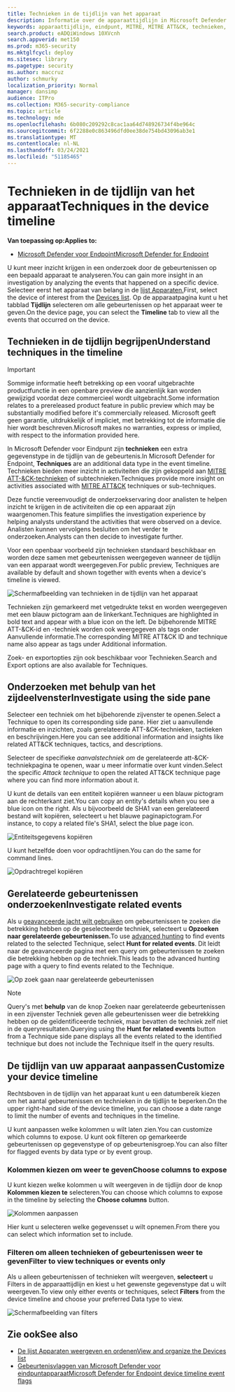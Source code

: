 ```yaml
---
title: Technieken in de tijdlijn van het apparaat
description: Informatie over de apparaattijdlijn in Microsoft Defender voor Eindpunt
keywords: apparaattijdlijn, eindpunt, MITRE, MITRE ATT&CK, technieken, tactieken
search.product: eADQiWindows 10XVcnh
search.appverid: met150
ms.prod: m365-security
ms.mktglfcycl: deploy
ms.sitesec: library
ms.pagetype: security
ms.author: maccruz
author: schmurky
localization_priority: Normal
manager: dansimp
audience: ITPro
ms.collection: M365-security-compliance
ms.topic: article
ms.technology: mde
ms.openlocfilehash: 6b080c209292c8cac1aa64d748926734f4be964c
ms.sourcegitcommit: 6f2288e0c863496dfd0ee38de754bd43096ab3e1
ms.translationtype: MT
ms.contentlocale: nl-NL
ms.lasthandoff: 03/24/2021
ms.locfileid: "51185465"
---
```

# <a name="techniques-in-the-device-timeline"></a><span data-ttu-id="75b12-104">Technieken in de tijdlijn van het apparaat</span><span class="sxs-lookup"><span data-stu-id="75b12-104">Techniques in the device timeline</span></span>


<span data-ttu-id="75b12-105">**Van toepassing op:**</span><span class="sxs-lookup"><span data-stu-id="75b12-105">**Applies to:**</span></span>
- [<span data-ttu-id="75b12-106">Microsoft Defender voor Endpoint</span><span class="sxs-lookup"><span data-stu-id="75b12-106">Microsoft Defender for Endpoint</span></span>](https://go.microsoft.com/fwlink/p/?linkid=2154037)


<span data-ttu-id="75b12-107">U kunt meer inzicht krijgen in een onderzoek door de gebeurtenissen op een bepaald apparaat te analyseren.</span><span class="sxs-lookup"><span data-stu-id="75b12-107">You can gain more insight in an investigation by analyzing the events that happened on a specific device.</span></span> <span data-ttu-id="75b12-108">Selecteer eerst het apparaat van belang in de [lijst Apparaten.](machines-view-overview.md)</span><span class="sxs-lookup"><span data-stu-id="75b12-108">First, select the device of interest from the [Devices list](machines-view-overview.md).</span></span> <span data-ttu-id="75b12-109">Op de apparaatpagina kunt u het tabblad **Tijdlijn** selecteren om alle gebeurtenissen op het apparaat weer te geven.</span><span class="sxs-lookup"><span data-stu-id="75b12-109">On the device page, you can select the **Timeline** tab to view all the events that occurred on the device.</span></span>

## <a name="understand-techniques-in-the-timeline"></a><span data-ttu-id="75b12-110">Technieken in de tijdlijn begrijpen</span><span class="sxs-lookup"><span data-stu-id="75b12-110">Understand techniques in the timeline</span></span>

>[!IMPORTANT]
><span data-ttu-id="75b12-111">Sommige informatie heeft betrekking op een vooraf uitgebrachte productfunctie in een openbare preview die aanzienlijk kan worden gewijzigd voordat deze commercieel wordt uitgebracht.</span><span class="sxs-lookup"><span data-stu-id="75b12-111">Some information relates to a prereleased product feature in public preview which may be substantially modified before it's commercially released.</span></span> <span data-ttu-id="75b12-112">Microsoft geeft geen garantie, uitdrukkelijk of impliciet, met betrekking tot de informatie die hier wordt beschreven.</span><span class="sxs-lookup"><span data-stu-id="75b12-112">Microsoft makes no warranties, express or implied, with respect to the information provided here.</span></span>

<span data-ttu-id="75b12-113">In Microsoft Defender voor Eindpunt zijn **technieken** een extra gegevenstype in de tijdlijn van de gebeurtenis.</span><span class="sxs-lookup"><span data-stu-id="75b12-113">In Microsoft Defender for Endpoint, **Techniques** are an additional data type in the event timeline.</span></span> <span data-ttu-id="75b12-114">Technieken bieden meer inzicht in activiteiten die zijn gekoppeld aan [MITRE ATT-&CK-technieken](https://attack.mitre.org/) of subtechnieken.</span><span class="sxs-lookup"><span data-stu-id="75b12-114">Techniques provide more insight on activities associated with [MITRE ATT&CK](https://attack.mitre.org/) techniques or sub-techniques.</span></span> 

<span data-ttu-id="75b12-115">Deze functie vereenvoudigt de onderzoekservaring door analisten te helpen inzicht te krijgen in de activiteiten die op een apparaat zijn waargenomen.</span><span class="sxs-lookup"><span data-stu-id="75b12-115">This feature simplifies the investigation experience by helping analysts understand the activities that were observed on a device.</span></span> <span data-ttu-id="75b12-116">Analisten kunnen vervolgens besluiten om het verder te onderzoeken.</span><span class="sxs-lookup"><span data-stu-id="75b12-116">Analysts can then decide to investigate further.</span></span>

<span data-ttu-id="75b12-117">Voor een openbaar voorbeeld zijn technieken standaard beschikbaar en worden deze samen met gebeurtenissen weergegeven wanneer de tijdlijn van een apparaat wordt weergegeven.</span><span class="sxs-lookup"><span data-stu-id="75b12-117">For public preview, Techniques are available by default and shown together with events when a device's timeline is viewed.</span></span> 

![Schermafbeelding van technieken in de tijdlijn van het apparaat](images/device-timeline-2.png)

<span data-ttu-id="75b12-119">Technieken zijn gemarkeerd met vetgedrukte tekst en worden weergegeven met een blauw pictogram aan de linkerkant.</span><span class="sxs-lookup"><span data-stu-id="75b12-119">Techniques are highlighted in bold text and appear with a blue icon on the left.</span></span> <span data-ttu-id="75b12-120">De bijbehorende MITRE ATT-&CK-id en -techniek worden ook weergegeven als tags onder Aanvullende informatie.</span><span class="sxs-lookup"><span data-stu-id="75b12-120">The corresponding MITRE ATT&CK ID and technique name also appear as tags under Additional information.</span></span> 

<span data-ttu-id="75b12-121">Zoek- en exportopties zijn ook beschikbaar voor Technieken.</span><span class="sxs-lookup"><span data-stu-id="75b12-121">Search and Export options are also available for Techniques.</span></span>

## <a name="investigate-using-the-side-pane"></a><span data-ttu-id="75b12-122">Onderzoeken met behulp van het zijdeelvenster</span><span class="sxs-lookup"><span data-stu-id="75b12-122">Investigate using the side pane</span></span>

<span data-ttu-id="75b12-123">Selecteer een techniek om het bijbehorende zijvenster te openen.</span><span class="sxs-lookup"><span data-stu-id="75b12-123">Select a Technique to open its corresponding side pane.</span></span> <span data-ttu-id="75b12-124">Hier ziet u aanvullende informatie en inzichten, zoals gerelateerde ATT-&CK-technieken, tactieken en beschrijvingen.</span><span class="sxs-lookup"><span data-stu-id="75b12-124">Here you can see additional information and insights like related ATT&CK techniques, tactics, and descriptions.</span></span> 

<span data-ttu-id="75b12-125">Selecteer de specifieke *aanvalstechniek om* de gerelateerde att-&CK-techniekpagina te openen, waar u meer informatie over kunt vinden.</span><span class="sxs-lookup"><span data-stu-id="75b12-125">Select the specific *Attack technique* to open the related ATT&CK technique page where you can find more information about it.</span></span>

<span data-ttu-id="75b12-126">U kunt de details van een entiteit kopiëren wanneer u een blauw pictogram aan de rechterkant ziet.</span><span class="sxs-lookup"><span data-stu-id="75b12-126">You can copy an entity's details when you see a blue icon on the right.</span></span> <span data-ttu-id="75b12-127">Als u bijvoorbeeld de SHA1 van een gerelateerd bestand wilt kopiëren, selecteert u het blauwe paginapictogram.</span><span class="sxs-lookup"><span data-stu-id="75b12-127">For instance, to copy a related file's SHA1, select the blue page icon.</span></span>

![Entiteitsgegevens kopiëren](images/techniques-side-pane-clickable.png)

<span data-ttu-id="75b12-129">U kunt hetzelfde doen voor opdrachtlijnen.</span><span class="sxs-lookup"><span data-stu-id="75b12-129">You can do the same for command lines.</span></span>

![Opdrachtregel kopiëren](images/techniques-side-pane-command.png)


## <a name="investigate-related-events"></a><span data-ttu-id="75b12-131">Gerelateerde gebeurtenissen onderzoeken</span><span class="sxs-lookup"><span data-stu-id="75b12-131">Investigate related events</span></span>

<span data-ttu-id="75b12-132">Als u [geavanceerde jacht wilt gebruiken](advanced-hunting-overview.md) om gebeurtenissen te zoeken die betrekking hebben op de geselecteerde techniek, selecteert u **Opzoeken naar gerelateerde gebeurtenissen.**</span><span class="sxs-lookup"><span data-stu-id="75b12-132">To use [advanced hunting](advanced-hunting-overview.md) to find events related to the selected Technique, select **Hunt for related events**.</span></span> <span data-ttu-id="75b12-133">Dit leidt naar de geavanceerde pagina met een query om gebeurtenissen te zoeken die betrekking hebben op de techniek.</span><span class="sxs-lookup"><span data-stu-id="75b12-133">This leads to the advanced hunting page with a query to find events related to the Technique.</span></span>

![Op zoek gaan naar gerelateerde gebeurtenissen](images/techniques-hunt-for-related-events.png)

>[!NOTE]
><span data-ttu-id="75b12-135">Query's met **behulp** van de knop Zoeken naar gerelateerde gebeurtenissen in een zijvenster Techniek geven alle gebeurtenissen weer die betrekking hebben op de geïdentificeerde techniek, maar bevatten de techniek zelf niet in de queryresultaten.</span><span class="sxs-lookup"><span data-stu-id="75b12-135">Querying using the **Hunt for related events** button from a Technique side pane displays all the events related to the identified technique but does not include the Technique itself in the query results.</span></span>


## <a name="customize-your-device-timeline"></a><span data-ttu-id="75b12-136">De tijdlijn van uw apparaat aanpassen</span><span class="sxs-lookup"><span data-stu-id="75b12-136">Customize your device timeline</span></span>

<span data-ttu-id="75b12-137">Rechtsboven in de tijdlijn van het apparaat kunt u een datumbereik kiezen om het aantal gebeurtenissen en technieken in de tijdlijn te beperken.</span><span class="sxs-lookup"><span data-stu-id="75b12-137">On the upper right-hand side of the device timeline, you can choose a date range to limit the number of events and techniques in the timeline.</span></span> 

<span data-ttu-id="75b12-138">U kunt aanpassen welke kolommen u wilt laten zien.</span><span class="sxs-lookup"><span data-stu-id="75b12-138">You can customize which columns to expose.</span></span> <span data-ttu-id="75b12-139">U kunt ook filteren op gemarkeerde gebeurtenissen op gegevenstype of op gebeurtenisgroep.</span><span class="sxs-lookup"><span data-stu-id="75b12-139">You can also filter for flagged events by data type or by event group.</span></span>

### <a name="choose-columns-to-expose"></a><span data-ttu-id="75b12-140">Kolommen kiezen om weer te geven</span><span class="sxs-lookup"><span data-stu-id="75b12-140">Choose columns to expose</span></span>
<span data-ttu-id="75b12-141">U kunt kiezen welke kolommen u wilt weergeven in de tijdlijn door de knop **Kolommen kiezen te** selecteren.</span><span class="sxs-lookup"><span data-stu-id="75b12-141">You can choose which columns to expose in the timeline by selecting the **Choose columns** button.</span></span>

![Kolommen aanpassen](images/filter-customize-columns.png)

<span data-ttu-id="75b12-143">Hier kunt u selecteren welke gegevensset u wilt opnemen.</span><span class="sxs-lookup"><span data-stu-id="75b12-143">From there you can select which information set to include.</span></span>

### <a name="filter-to-view-techniques-or-events-only"></a><span data-ttu-id="75b12-144">Filteren om alleen technieken of gebeurtenissen weer te geven</span><span class="sxs-lookup"><span data-stu-id="75b12-144">Filter to view techniques or events only</span></span>

<span data-ttu-id="75b12-145">Als u alleen gebeurtenissen of technieken wilt weergeven, **selecteert** u Filters in de apparaattijdlijn en kiest u het gewenste gegevenstype dat u wilt weergeven.</span><span class="sxs-lookup"><span data-stu-id="75b12-145">To view only either events or techniques, select **Filters** from the device timeline and choose your preferred Data type to view.</span></span>

![Schermafbeelding van filters](images/device-timeline-filters.png)



## <a name="see-also"></a><span data-ttu-id="75b12-147">Zie ook</span><span class="sxs-lookup"><span data-stu-id="75b12-147">See also</span></span>
- [<span data-ttu-id="75b12-148">De lijst Apparaten weergeven en ordenen</span><span class="sxs-lookup"><span data-stu-id="75b12-148">View and organize the Devices list</span></span>](machines-view-overview.md)
- [<span data-ttu-id="75b12-149">Gebeurtenisvlaggen van Microsoft Defender voor eindpuntapparaat</span><span class="sxs-lookup"><span data-stu-id="75b12-149">Microsoft Defender for Endpoint device timeline event flags</span></span>](device-timeline-event-flag.md) 


 
